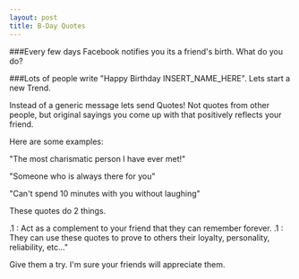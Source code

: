 ```yaml
---
layout: post
title: B-Day Quotes
---
```


###Every few days Facebook notifies you its a friend's birth. What do you do?
<!--excerpt-->

###Lots of people write "Happy Birthday INSERT_NAME_HERE". Lets start a new Trend.

Instead of a generic message lets send Quotes!
Not quotes from other people, but original sayings you come up
with that positively reflects your friend.

Here are some examples: 

"The most charismatic person I have ever met!"

"Someone who is always there for you"

"Can't spend 10 minutes with you without laughing"


These quotes do 2 things.

.1 : Act as a complement to your friend that they can remember forever.
.1 : They can use these quotes to prove to others their loyalty, personality, reliability, etc..."

Give them a try. I'm sure your friends will appreciate them.


